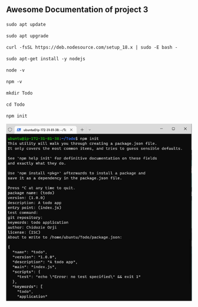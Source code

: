 ## Awesome Documentation of project 3

`sudo apt update`

`sudo apt upgrade`

<!-- get the location of Node.js software from Ubuntu repositories -->
`curl -fsSL https://deb.nodesource.com/setup_18.x | sudo -E bash -`

`sudo apt-get install -y nodejs`

`node -v`

`npm -v`

`mkdir Todo`

`cd Todo`

`npm init`

![package_json](./images/package_json.png)